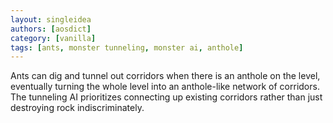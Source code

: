 ```yaml
---
layout: singleidea
authors: [aosdict]
category: [vanilla]
tags: [ants, monster tunneling, monster ai, anthole]
---
```

Ants can dig and tunnel out corridors when there is an anthole on the level, eventually turning the whole level into an anthole-like network of corridors. The tunneling AI prioritizes connecting up existing corridors rather than just destroying rock indiscriminately.
